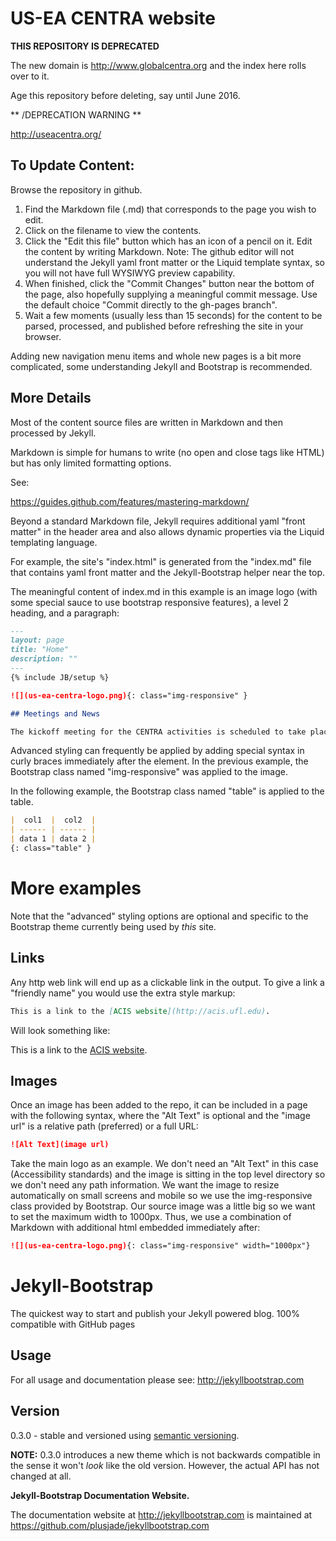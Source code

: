 # US-EA CENTRA website

**THIS REPOSITORY IS DEPRECATED**

The new domain is http://www.globalcentra.org and the index here rolls over to it.

Age this repository before deleting, say until June 2016.

** /DEPRECATION WARNING **

http://useacentra.org/

## To Update Content:

Browse the repository in github.

1. Find the Markdown file (.md) that corresponds to the page you wish to edit.
2. Click on the filename to view the contents.
3. Click the "Edit this file" button which has an icon of a pencil on it. Edit the content by writing Markdown.
Note: The github editor will not understand the Jekyll yaml front matter or the Liquid template syntax, so you will not have full WYSIWYG preview capability.
4. When finished, click the "Commit Changes" button near the bottom of the page, also hopefully supplying a meaningful commit message. Use the default choice "Commit directly to the gh-pages branch".
5. Wait a few moments (usually less than 15 seconds) for the content to be parsed, processed, and published before refreshing the site in your browser.

Adding new navigation menu items and whole new pages is a bit more complicated, some understanding Jekyll and Bootstrap is recommended.

## More Details

Most of the content source files are written in Markdown and then processed by Jekyll.

Markdown is simple for humans to write (no open and close tags like HTML) but has only limited formatting options.

See:

https://guides.github.com/features/mastering-markdown/


Beyond a standard Markdown file, Jekyll requires additional yaml "front matter" in the header area and also
allows dynamic properties via the Liquid templating language. 

For example, the site's "index.html" is generated from the "index.md" file that contains yaml front matter
and the Jekyll-Bootstrap helper near the top.

The meaningful content of index.md in this example is an image logo (with some special sauce to use bootstrap responsive features),
a level 2 heading, and a paragraph:


```markdown
---
layout: page
title: "Home"
description: ""
---
{% include JB/setup %}

![](us-ea-centra-logo.png){: class="img-responsive" }

## Meetings and News

The kickoff meeting for the CENTRA activities is scheduled to take place in March 2016 in Taiwan.

```

Advanced styling can frequently be applied by adding special syntax in curly braces immediately after the element.
In the previous example, the Bootstrap class named "img-responsive" was applied to the image.

In the following example, the Bootstrap class named "table" is applied to the table.

```markdown
|  col1  |  col2  |
| ------ | ------ |
| data 1 | data 2 |
{: class="table" }
```

# More examples

Note that the "advanced" styling options are optional and specific to the Bootstrap theme currently being used by *this* site.

## Links

Any http web link will end up as a clickable link in the output. To give a link a "friendly name" you would use the extra style markup:

```markdown
This is a link to the [ACIS website](http://acis.ufl.edu).
```

Will look something like:

This is a link to the [ACIS website](http://acis.ufl.edu).


## Images

Once an image has been added to the repo, it can be included in a page with the following syntax, where the "Alt Text" is optional and the "image url" is a relative path (preferred) or a full URL:


```markdown
![Alt Text](image url)
```

Take the main logo as an example. We don't need an "Alt Text" in this case (Accessibility standards) and the image is sitting in the top level directory so we don't need any path information. We want the image to resize automatically on small screens and mobile so we use the img-responsive class provided by Bootstrap. Our source image was a little big so we want to set the maximum width to 1000px. Thus, we use a combination of Markdown with additional html embedded immediately after:

```markdown
![](us-ea-centra-logo.png){: class="img-responsive" width="1000px"}
```



# Jekyll-Bootstrap

The quickest way to start and publish your Jekyll powered blog. 100% compatible with GitHub pages

## Usage

For all usage and documentation please see: <http://jekyllbootstrap.com>

## Version

0.3.0 - stable and versioned using [semantic versioning](http://semver.org/).

**NOTE:** 0.3.0 introduces a new theme which is not backwards compatible in the sense it won't _look_ like the old version.
However, the actual API has not changed at all.

**Jekyll-Bootstrap Documentation Website.**

The documentation website at <http://jekyllbootstrap.com> is maintained at https://github.com/plusjade/jekyllbootstrap.com
